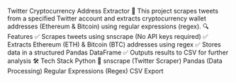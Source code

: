 Twitter Cryptocurrency Address Extractor 🚀
This project scrapes tweets from a specified Twitter account and extracts cryptocurrency wallet addresses (Ethereum & Bitcoin) using regular expressions (regex).
🔍 Features
✅ Scrapes tweets using snscrape (No API keys required)
✅ Extracts Ethereum (ETH) & Bitcoin (BTC) addresses using regex
✅ Stores data in a structured Pandas DataFrame
✅ Outputs results to CSV for further analysis
🛠️ Tech Stack
Python 🐍
snscrape (Twitter Scraper)
Pandas (Data Processing)
Regular Expressions (Regex)
CSV Export
